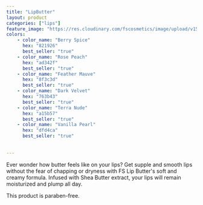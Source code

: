```yaml
---
title: "LipButter"
layout: product
categories: ["lips"]
feature_image: "https://res.cloudinary.com/fscosmetics/image/upload/v1584009712/lip-butter.jpg"
colors:
    - color_name: "Berry Spice" 
      hex: "821926"
      best_seller: "true"
    - color_name: "Rose Peach" 
      hex: "ad342f"
      best_seller: "true"    
    - color_name: "Feather Mauve" 
      hex: "8f3c3d"
      best_seller: "true"    
    - color_name: "Dark Velvet" 
      hex: "763b43"
      best_seller: "true"
    - color_name: "Terra Nude" 
      hex: "a15b57"
      best_seller: "true"    
    - color_name: "Vanilla Pearl" 
      hex: "dfd4ca"
      best_seller: "true"    
    
   
---
```

Ever wonder how butter feels like on your lips? Get supple and smooth lips without the fear of chapping or dryness with FS Lip Butter's soft and creamy formula. Infused with Shea Butter extract, your lips will remain moisturized and plump all day.

This product is paraben-free.
